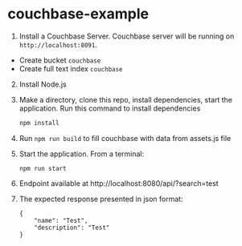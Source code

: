 
# couchbase-example

 1. Install a Couchbase Server. Couchbase server will be running on `http://localhost:8091`. 
 - Create bucket `couchbase` 
 - Create full text index `couchbase`
 
 2. Install Node.js

 3. Make a directory, clone this repo, install dependencies, start the application.  Run this command to install dependencies

    ```bash
    npm install
    ```
    
 4. Run `npm run build` to fill couchbase with data from assets.js file
 
 5. Start the application.  From a terminal:

    `npm run start`

 6. Endpoint available at http://localhost:8080/api/?search=test
 
 7. The expected response presented in json format:
    ```
    {
        "name": "Test",
        "description": "Test"
    }
    ```
